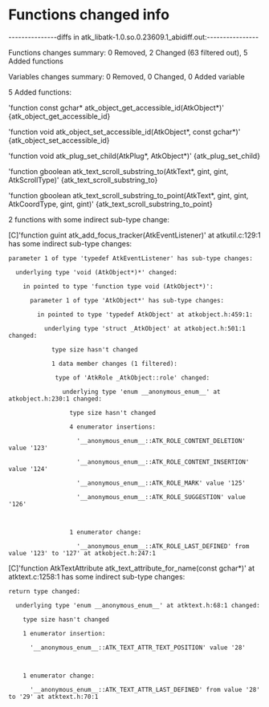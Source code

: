 # Functions changed info

---------------diffs in atk_libatk-1.0.so.0.23609.1_abidiff.out:----------------

Functions changes summary: 0 Removed, 2 Changed (63 filtered out), 5 Added functions

Variables changes summary: 0 Removed, 0 Changed, 0 Added variable



5 Added functions:



  'function const gchar* atk_object_get_accessible_id(AtkObject*)'    {atk_object_get_accessible_id}

  'function void atk_object_set_accessible_id(AtkObject*, const gchar*)'    {atk_object_set_accessible_id}

  'function void atk_plug_set_child(AtkPlug*, AtkObject*)'    {atk_plug_set_child}

  'function gboolean atk_text_scroll_substring_to(AtkText*, gint, gint, AtkScrollType)'    {atk_text_scroll_substring_to}

  'function gboolean atk_text_scroll_substring_to_point(AtkText*, gint, gint, AtkCoordType, gint, gint)'    {atk_text_scroll_substring_to_point}



2 functions with some indirect sub-type change:



  [C]'function guint atk_add_focus_tracker(AtkEventListener)' at atkutil.c:129:1 has some indirect sub-type changes:

    parameter 1 of type 'typedef AtkEventListener' has sub-type changes:

      underlying type 'void (AtkObject*)*' changed:

        in pointed to type 'function type void (AtkObject*)':

          parameter 1 of type 'AtkObject*' has sub-type changes:

            in pointed to type 'typedef AtkObject' at atkobject.h:459:1:

              underlying type 'struct _AtkObject' at atkobject.h:501:1 changed:

                type size hasn't changed

                1 data member changes (1 filtered):

                 type of 'AtkRole _AtkObject::role' changed:

                   underlying type 'enum __anonymous_enum__' at atkobject.h:230:1 changed:

                     type size hasn't changed

                     4 enumerator insertions:

                       '__anonymous_enum__::ATK_ROLE_CONTENT_DELETION' value '123'

                       '__anonymous_enum__::ATK_ROLE_CONTENT_INSERTION' value '124'

                       '__anonymous_enum__::ATK_ROLE_MARK' value '125'

                       '__anonymous_enum__::ATK_ROLE_SUGGESTION' value '126'



                     1 enumerator change:

                       '__anonymous_enum__::ATK_ROLE_LAST_DEFINED' from value '123' to '127' at atkobject.h:247:1







  [C]'function AtkTextAttribute atk_text_attribute_for_name(const gchar*)' at atktext.c:1258:1 has some indirect sub-type changes:

    return type changed:

      underlying type 'enum __anonymous_enum__' at atktext.h:68:1 changed:

        type size hasn't changed

        1 enumerator insertion:

          '__anonymous_enum__::ATK_TEXT_ATTR_TEXT_POSITION' value '28'



        1 enumerator change:

          '__anonymous_enum__::ATK_TEXT_ATTR_LAST_DEFINED' from value '28' to '29' at atktext.h:70:1







